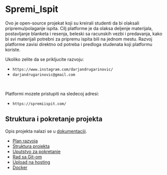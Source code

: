 # Spremi_Ispit

Ovo je open-source projekat koji su kreirali studenti da bi olaksali pripremu/polaganje ispita.
Cilj platforme je da olaksa deljenje materijala, postavljanje blanketa i resenja, beleski sa racunskih vezbi i predavanja, kako bi svi materijali potrebni za pripremu ispita bili na jednom mestu.
Razvoj platforme zavisi direktno od potreba i predloga studenata koji platformu koriste.

Ukoliko zelite da se prikljucite razvoju:

- `https://www.instagram.com/darjandrugarinovic/`
- `darjandrugarinovic@gmail.com`

<br/>

Platformi mozete pristupiti na sledecoj adresi:
- `https://spremiispit.com/`



## Struktura i pokretanje projekta 
Opis projekta nalazi se u [dokumentaciji](https://docs.google.com/document/d/1nK753Qq77KtwWm9mQqNMCdgK5sIrF3hDq7TQK_RNSgQ/edit?usp=sharing).

- [Plan razvoja](https://docs.google.com/document/d/1lioQpJ-_ftFTDAWsX8oLl_LilrZ1pzFI072O7fatrGo/edit?usp=sharing)
- [Struktura projekta](https://docs.google.com/document/d/1Vq2z7Kx_fRaNpyl-2-wBLTEcomYKPWVxOzM2CHXtpzo/edit?usp=sharing)
- [Uputstvo za pokretanje](https://docs.google.com/document/d/1kS7EcuV8T_G-XBJXsRSop6oFXu8LHNoRXUe3NvhPYxA/edit?usp=sharing)
- [Rad sa Git-om](https://docs.google.com/document/d/118dBSjOZmIkGSI6xehqTRq-v22wReFTUcprthWl9aJM/edit?usp=sharing)
- [Upload na hosting](https://docs.google.com/document/d/1tPSE0MB331TDl-9uoBuCEFQy3UrlzqXEi1HE6Muv-CM/edit?usp=sharing)
- [Docker](https://docs.google.com/document/d/14V52JHlFdzWHE1LsOSMv5AVmTHY6jvm_ifnFcKWbux0/edit?usp=sharing)
